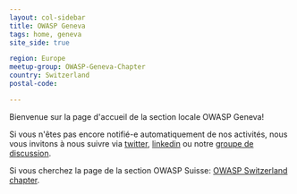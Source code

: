 ```yaml
---
layout: col-sidebar
title: OWASP Geneva
tags: home, geneva
site_side: true

region: Europe
meetup-group: OWASP-Geneva-Chapter
country: Switzerland
postal-code: 

---
```


Bienvenue sur la page d'accueil de la section locale OWASP Geneva!

Si vous n'êtes pas encore notifié-e automatiquement de nos activités, 
nous vous invitons à nous suivre via [twitter](https://twitter.com/owasp_geneva), 
[linkedin](https://www.linkedin.com/groups/5065030/) ou 
notre [groupe de discussion](https://groups.google.com/a/owasp.org/forum/#!forum/geneva-chapter).

Si vous cherchez la page de la section OWASP Suisse: [OWASP Switzerland chapter](/www-chapter-switzerland).

